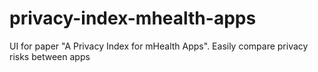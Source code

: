 # privacy-index-mhealth-apps
UI for paper "A Privacy Index for mHealth Apps". Easily compare privacy risks between apps
